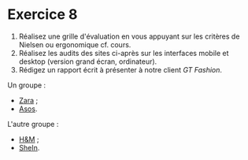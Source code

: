 # Exercice 8

1. Réalisez une grille d'évaluation en vous appuyant sur les critères de Nielsen ou ergonomique cf. cours.
2. Réalisez les audits des sites ci-après sur les interfaces mobile et desktop (version grand écran, ordinateur).
3. Rédigez un rapport écrit à présenter à notre client *GT Fashion*.

Un groupe : 
- [Zara](https://www.zara.com/fr/) ;
- [Asos](https://www.asos.com/fr/?r=1).

L'autre groupe :
- [H&M](https://www2.hm.com/fr_fr/index.html) ;
- [SheIn](https://fr.shein.com).